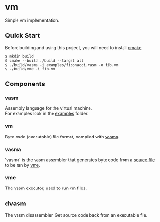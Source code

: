 # vm
Simple vm implementation.

## Quick Start
Before building and using this project, you will need to install [cmake](https://cmake.org/).

```console
$ mkdir build
$ cmake --build ./build --target all
$ ./build/vasma -i examples/fibonacci.vasm -o fib.vm
$ ./build/vme -i fib.vm
```

## Components

### vasm
Assembly language for the virtual machine.  
For examples look in the [examples](./examples/) folder.

### vm
Byte code (executable) file format, compiled with [vasma](#vasma).

### vasma
'vasma' is the vasm assembler that generates byte code from a [source file](./examples/) to be ran by [vme](#vme).

### vme
The vasm executor, used to run [vm](#vm-1) files.

## dvasm
The vasm disassembler. Get source code back from an executable file.
